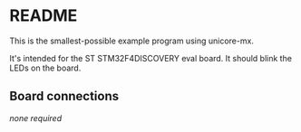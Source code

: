# README

This is the smallest-possible example program using unicore-mx.

It's intended for the ST STM32F4DISCOVERY eval board. It should blink
the LEDs on the board.

## Board connections

*none required*
